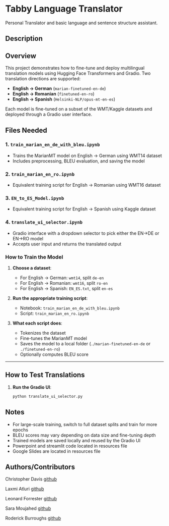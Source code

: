 # Tabby Language Translator

Personal Translator and basic language and sentence structure assistant. 


## Description

## Overview
This project demonstrates how to fine-tune and deploy multilingual translation models using Hugging Face Transformers and Gradio. Two translation directions are supported: 

- **English → German** (`marian-finetuned-en-de`)
- **English → Romanian** (`finetuned-en-ro`)
-  **English → Spanish** (`Helsinki-NLP/opus-mt-en-es`)

Each model is fine-tuned on a subset of the WMT/Kaggle datasets and deployed through a Gradio user interface.



## Files Needed

### 1. `train_marian_en_de_with_bleu.ipynb`
- Trains the MarianMT model on English → German using WMT14 dataset
- Includes preprocessing, BLEU evaluation, and saving the model

### 2. `train_marian_en_ro.ipynb`
- Equivalent training script for English → Romanian using WMT16 dataset

### 3. `EN_to_ES_Model.ipynb`
- Equivalent training script for English → Spanish using Kaggle dataset

### 4. `translate_ui_selector.ipynb`
- Gradio interface with a dropdown selector to pick either the EN→DE or EN→RO model
- Accepts user input and returns the translated output



### How to Train the Model

1. **Choose a dataset**:
   - For English → German: `wmt14`, split `de-en`
   - For English → Romanian: `wmt16`, split `ro-en`
   -  For English → Spanish: `EN_ES.txt`, split `en-es`

2. **Run the appropriate training script**:
   - Notebook: `train_marian_en_de_with_bleu.ipynb`
   - Script: `train_marian_en_ro.ipynb`

3. **What each script does**:
   - Tokenizes the dataset
   - Fine-tunes the MarianMT model
   - Saves the model to a local folder (`./marian-finetuned-en-de` or `./finetuned-en-ro`)
   - Optionally computes BLEU score


---

## How to Test Translations

1. **Run the Gradio UI**:

   ```bash
   python translate_ui_selector.py


## Notes

 - For large-scale training, switch to full dataset splits and train for more epochs
 - BLEU scores may vary depending on data size and fine-tuning depth
 - Trained models are saved locally and reused by the Gradio UI
 - Powerpoint and streamlit code located in resources file
 - Google Slides are located in resources file




## Authors/Contributors 



Christopher Davis [github](https://github.com/Glibbly)

Laxmi Atluri [github](https://github.com/la-aicode)

Leonard Forrester [github](https://github.com/leoforr)

Sara Moujahed [github](https://github.com/saracmoujahed)

Roderick Burroughs [github](https://github.com/RodBurr)



